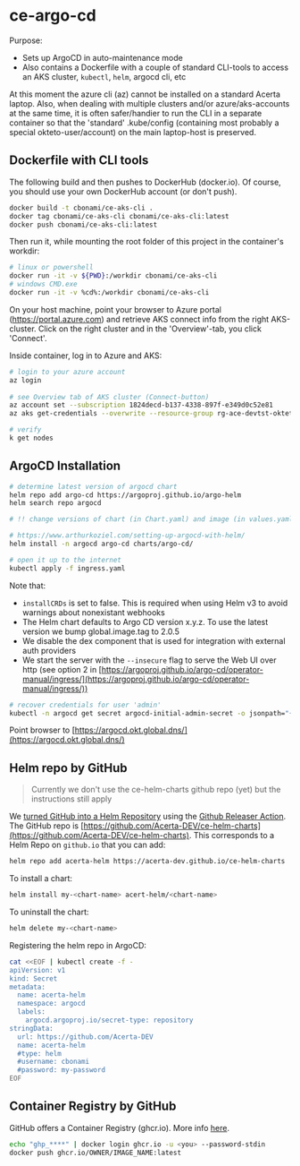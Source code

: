 # ce-argo-cd

Purpose:
* Sets up ArgoCD in auto-maintenance mode
* Also contains a Dockerfile with a couple of standard CLI-tools to access an AKS cluster, `kubectl`, `helm`, argocd cli, etc 
  
At this moment the azure cli (az) cannot be installed on a standard Acerta laptop. 
Also, when dealing with multiple clusters and/or azure/aks-accounts at the same time, it is often safer/handier to run the CLI in a separate container so that the 'standard' .kube/config (containing most probably a special okteto-user/account) on the main laptop-host is preserved.

## Dockerfile with CLI tools

The following build and then pushes to DockerHub (docker.io). Of course, you should use your own DockerHub account (or don't push).

```bash
docker build -t cbonami/ce-aks-cli .
docker tag cbonami/ce-aks-cli cbonami/ce-aks-cli:latest
docker push cbonami/ce-aks-cli:latest
```
Then run it, while mounting the root folder of this project in the container's workdir:
```bash
# linux or powershell
docker run -it -v ${PWD}:/workdir cbonami/ce-aks-cli
# windows CMD.exe
docker run -it -v %cd%:/workdir cbonami/ce-aks-cli
```

On your host machine, point your browser to Azure portal (https://portal.azure.com) and retrieve AKS connect info from the right AKS-cluster. 
Click on the right cluster and in the 'Overview'-tab, you click 'Connect'.

Inside container, log in to Azure and AKS:

```bash
# login to your azure account
az login
    
# see Overview tab of AKS cluster (Connect-button)
az account set --subscription 1824decd-b137-4338-897f-e349d0c52e81
az aks get-credentials --overwrite --resource-group rg-ace-devtst-okteto --name aks-ace-devtst-okteto --admin

# verify
k get nodes
```

## ArgoCD Installation

```bash
# determine latest version of argocd chart
helm repo add argo-cd https://argoproj.github.io/argo-helm
helm search repo argocd

# !! change versions of chart (in Chart.yaml) and image (in values.yaml)

# https://www.arthurkoziel.com/setting-up-argocd-with-helm/
helm install -n argocd argo-cd charts/argo-cd/

# open it up to the internet
kubectl apply -f ingress.yaml
```
Note that:
* `installCRDs` is set to false. This is required when using Helm v3 to avoid warnings about nonexistant webhooks
* The Helm chart defaults to Argo CD version x.y.z. To use the latest version we bump global.image.tag to 2.0.5
* We disable the dex component that is used for integration with external auth providers
* We start the server with the `--insecure` flag to serve the Web UI over http (see option 2 in [https://argoproj.github.io/argo-cd/operator-manual/ingress/](https://argoproj.github.io/argo-cd/operator-manual/ingress/))

```bash
# recover credentials for user 'admin'
kubectl -n argocd get secret argocd-initial-admin-secret -o jsonpath="{.data.password}" | base64 -d
```

Point browser to [https://argocd.okt.global.dns/](https://argocd.okt.global.dns/)

## Helm repo by GitHub

> Currently we don't use the ce-helm-charts github repo (yet) but the instructions still apply 

We [turned GitHub into a Helm Repository](https://harness.io/blog/devops/helm-chart-repo/) using the [Github Releaser Action](https://helm.sh/docs/howto/chart_releaser_action/#github-actions-workflow).
The GitHub repo is [https://github.com/Acerta-DEV/ce-helm-charts](https://github.com/Acerta-DEV/ce-helm-charts).
This corresponds to a Helm Repo on `github.io` that you can add:
```bash
helm repo add acerta-helm https://acerta-dev.github.io/ce-helm-charts
```
To install a chart:
```bash
helm install my-<chart-name> acert-helm/<chart-name>
```
To uninstall the chart:
```bash
helm delete my-<chart-name>
```
Registering the helm repo in ArgoCD:

```bash
cat <<EOF | kubectl create -f -
apiVersion: v1
kind: Secret
metadata:
  name: acerta-helm
  namespace: argocd
  labels:
    argocd.argoproj.io/secret-type: repository
stringData:
  url: https://github.com/Acerta-DEV
  name: acerta-helm
  #type: helm
  #username: cbonami
  #password: my-password
EOF
```

## Container Registry by GitHub

GitHub offers a Container Registry (ghcr.io). More info [here](https://docs.github.com/en/packages/working-with-a-github-packages-registry/working-with-the-container-registry
).

```bash
echo "ghp_****" | docker login ghcr.io -u <you> --password-stdin
docker push ghcr.io/OWNER/IMAGE_NAME:latest
```